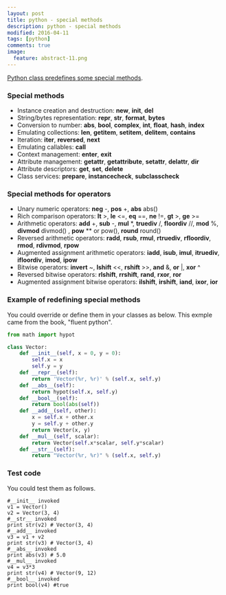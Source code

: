 ```yaml
---
layout: post
title: python - special methods
description: python - special methods
modified: 2016-04-11
tags: [python]
comments: true
image:
  feature: abstract-11.png
---
```

[Python class predefines some special methods](https://docs.python.org/3/reference/datamodel.html).

### Special methods

- Instance creation and destruction: __new__, __init__, __del__
- String/bytes representation: __repr__, __str__, __format__, __bytes__
- Conversion to number: __abs__, __bool__, __complex__, __int__, __float__, __hash__, __index__
- Emulating collections: __len__, __getitem__, __setitem__, __delitem__, __contains__
- Iteration: __iter__, __reversed__, __next__
- Emulating callables: __call__
- Context management: __enter__, __exit__
- Attribute management: __getattr__, __getattribute__, __setattr__, __delattr__, __dir__
- Attribute descriptors: __get__, __set__, __delete__
- Class services: __prepare__, __instancecheck__, __subclasscheck__

### Special methods for operators

- Unary numeric operators: __neg__ -, __pos__ +, __abs__ abs()
- Rich comparison operators: __lt__ >, __le__ <=, __eq__ ==, __ne__ !=, __gt__ >, __ge__ >=
- Arithmetic operators: __add__ +, __sub__ -, __mul__ *, __truediv__ /, __floordiv__ //, __mod__ %, __divmod__ divmod() , __pow__ ** or pow(), __round__ round()
- Reversed arithmetic operators: __radd__, __rsub__, __rmul__, __rtruediv__, __rfloordiv__, __rmod__, __rdivmod__, __rpow__
- Augmented assignment arithmetic operators: __iadd__, __isub__, __imul__, __itruediv__, __ifloordiv__, __imod__, __ipow__
- Bitwise operators: __invert__ ~, __lshift__ <<, __rshift__ >>, __and__ &, __or__ |, __xor__ ^
- Reversed bitwise operators: __rlshift__, __rrshift__, __rand__, __rxor__, __ror__
- Augmented assignment bitwise operators: __ilshift__, __irshift__, __iand__, __ixor__, __ior__

### Example of redefining special methods 

You could override or define them in your classes as below. This exmple came from the book, "fluent python". 

```python
from math import hypot 

class Vector:
	def __init__(self, x = 0, y = 0):
		self.x = x
		self.y = y
	def __repr__(self):
		return 'Vector(%r, %r)' % (self.x, self.y)
	def __abs__(self):
		return hypot(self.x, self.y)
	def __bool__(self):
		return bool(abs(self))
	def __add__(self, other):
		x = self.x + other.x
		y = self.y + other.y
		return Vector(x, y)
	def __mul__(self, scalar):
		return Vector(self.x*scalar, self.y*scalar)
	def __str__(self):
		return "Vector(%r, %r)" % (self.x, self.y)
```

### Test code

You could test them as follows. 

```
#__init__ invoked
v1 = Vector()
v2 = Vector(3, 4)
#__str__ invoked
print str(v2) # Vector(3, 4)
#__add__ invoked
v3 = v1 + v2 
print str(v3) # Vector(3, 4)
#__abs__ invoked
print abs(v3) # 5.0
#__mul__ invoked
v4 = v3*3
print str(v4) # Vector(9, 12)
#__bool__ invoked
print bool(v4) #true
```

